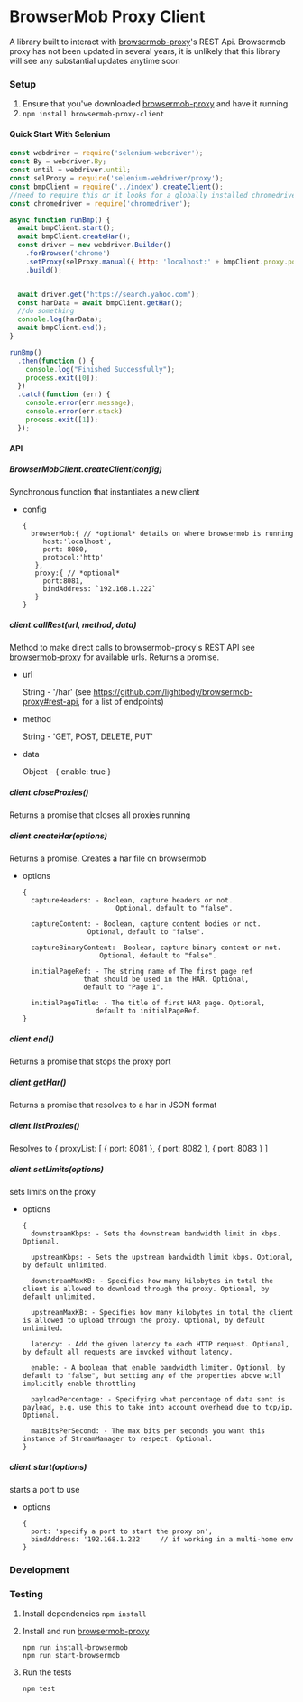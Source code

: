 
# BrowserMob Proxy Client

A library built to interact with  [browsermob-proxy][1]'s  REST Api. Browsermob proxy has not been updated in several years, it is unlikely that this library will see any substantial updates anytime soon

### Setup

1. Ensure that you've downloaded  [browsermob-proxy][1] and have it running
2. `npm install browsermob-proxy-client`


#### Quick Start With Selenium

```javascript
const webdriver = require('selenium-webdriver');
const By = webdriver.By;
const until = webdriver.until;
const selProxy = require('selenium-webdriver/proxy');
const bmpClient = require('../index').createClient();
//need to require this or it looks for a globally installed chromedriver
const chromedriver = require('chromedriver');

async function runBmp() {
  await bmpClient.start();
  await bmpClient.createHar();
  const driver = new webdriver.Builder()
    .forBrowser('chrome')
    .setProxy(selProxy.manual({ http: 'localhost:' + bmpClient.proxy.port }))
    .build();


  await driver.get("https://search.yahoo.com");
  const harData = await bmpClient.getHar();
  //do something
  console.log(harData);
  await bmpClient.end();
}

runBmp()
  .then(function () {
    console.log("Finished Successfully");
    process.exit([0]);
  })
  .catch(function (err) {
    console.error(err.message);
    console.error(err.stack)
    process.exit([1]);
  });

```


#### API

##### BrowserMobClient.createClient(config)
Synchronous function that instantiates a new client
- config

      {
        browserMob:{ // *optional* details on where browsermob is running
           host:'localhost',
           port: 8080,
           protocol:'http'
         },
         proxy:{ // *optional*
           port:8081,
           bindAddress: `192.168.1.222`
         }
      }

##### client.callRest(url, method, data)
Method to make direct calls to browsermob-proxy's REST API
see [browsermob-proxy](https://github.com/lightbody/browsermob-proxy#rest-api) for available urls. Returns a promise.

- url

  String - '/har' (see https://github.com/lightbody/browsermob-proxy#rest-api, for a list of endpoints) 
- method

  String - 'GET, POST, DELETE, PUT'

- data

  Object - { enable: true }


##### client.closeProxies()
Returns a promise that closes all proxies running


##### client.createHar(options)
Returns a promise. Creates a har file on browsermob

- options

      {
        captureHeaders: - Boolean, capture headers or not.
                             Optional, default to "false".

        captureContent: - Boolean, capture content bodies or not.
                      Optional, default to "false".

        captureBinaryContent:  Boolean, capture binary content or not.
                         Optional, default to "false".

        initialPageRef: - The string name of The first page ref
                     that should be used in the HAR. Optional,
                     default to "Page 1".

        initialPageTitle: - The title of first HAR page. Optional,
                        default to initialPageRef.
      }



##### client.end()
Returns a promise that stops the proxy port


##### client.getHar()
Returns a promise that resolves to a har in JSON format

##### client.listProxies()
Resolves to { proxyList: [ { port: 8081 }, { port: 8082 }, { port: 8083 } ]


##### client.setLimits(options)
sets limits on the proxy
- options

      {
        downstreamKbps: - Sets the downstream bandwidth limit in kbps. Optional.

        upstreamKbps: - Sets the upstream bandwidth limit kbps. Optional, by default unlimited.

        downstreamMaxKB: - Specifies how many kilobytes in total the client is allowed to download through the proxy. Optional, by default unlimited.

        upstreamMaxKB: - Specifies how many kilobytes in total the client is allowed to upload through the proxy. Optional, by default unlimited.

        latency: - Add the given latency to each HTTP request. Optional, by default all requests are invoked without latency.

        enable: - A boolean that enable bandwidth limiter. Optional, by default to "false", but setting any of the properties above will implicitly enable throttling

        payloadPercentage: - Specifying what percentage of data sent is payload, e.g. use this to take into account overhead due to tcp/ip. Optional.

        maxBitsPerSecond: - The max bits per seconds you want this instance of StreamManager to respect. Optional.
      }

##### client.start(options)
starts a port to use
- options

      {
        port: 'specify a port to start the proxy on',
        bindAddress: '192.168.1.222'    // if working in a multi-home env
      }




### Development

### Testing
1. Install dependencies `npm install`

2. Install and run [browsermob-proxy][1]

       npm run install-browsermob
       npm run start-browsermob

2. Run the tests

       npm test



[1]:  https://github.com/lightbody/browsermob-proxy


